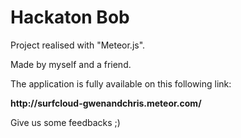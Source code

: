 <h1>Hackaton Bob</h1>

<p>Project realised with "Meteor.js".</p>

<p>Made by myself and a friend.</p>


<p>The application is fully available on this following link:</p>
<b>http://surfcloud-gwenandchris.meteor.com/</b>



<p>Give us some feedbacks ;)</p>
